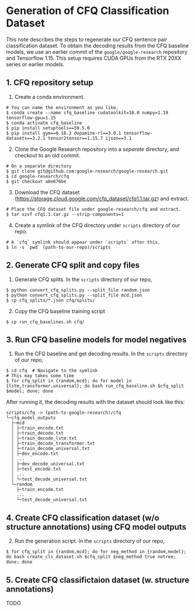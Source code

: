 # Generation of CFQ Classification Dataset

This note describes the steps to regenerate our CFQ sentence pair classification dataset. To obtain the decoding results from the CFQ baseline models, we use an earlier commit of the `google/google-research` repository and Tensorflow 1.15. This setup requires CUDA GPUs from the RTX 20XX series or earlier models.

## 1. CFQ repository setup
1. Create a conda environment.
```shell
# You can name the environment as you like.
$ conda create --name cfq_baseline cudatoolkit=10.0 numpy=1.19 tensorflow-gpu=1.15
$ conda activate cfq_baseline
$ pip install setuptools==59.5.0
$ pip install gym==0.18.3 dopamine-rl==3.0.1 tensorflow-datasets==3.2.1 tensor2tensor==1.15.7 ijson==3.1
```
2. Clone the Google Research repository into a *separate* directory, and checkout to an old commit.
```shell
# On a separate directory
$ git clone git@github.com:google-research/google-research.git
$ cd google-research/cfq
$ git checkout a8e876be
```
3. Download the CFQ dataset (https://storage.cloud.google.com/cfq_dataset/cfq1.1.tar.gz) and extract.
```shell
# Place the CFQ dataset file under google-research/cfq and extract.
$ tar xzvf cfq1.1.tar.gz --strip-components=1
```
4. Create a symlink of the CFQ directory under `scripts` directory of our repo.
```shell
# A `cfq` symlink should appear under `scripts` after this.
$ ln -s `pwd` (path-to-our-repo)/scripts
```

## 2. Generate CFQ split and copy files
1. Generate CFQ splits. In the `scripts` directory of our repo,
```shell
$ python convert_cfq_splits.py --split_file random.json
$ python convert_cfq_splits.py --split_file mcd.json
$ cp cfq_splits/*.json cfq/splits/
```
2. Copy the CFQ baseline training script
```shell
$ cp run_cfq_baselines.sh cfq/
```

## 3. Run CFQ baseline models for model negatives
1. Run the CFQ baseline and get decoding results. In the `scripts` directory of our repo,
```shell
$ cd cfq  # Navigate to the symlink
# This may takes some time
$ for cfq_split in {random,mcd}; do for model in {lstm,transformer,universal}; do bash run_cfq_baseline.sh $cfq_split $model; done; done
```
After running it, the decoding results with the dataset should look like this:
```
scripts/cfq -> (path-to-google-research)/cfq
└─cfq_model_outputs
  ├─mcd
  │ ├─train_encode.txt
  │ ├─train_decode.txt
  │ ├─train_decode_lstm.txt
  │ ├─train_decode_transformer.txt
  │ ├─train_decode_universal.txt
  │ ├─dev_encode.txt
  │ ...
  │ ├─dev_decode_universal.txt
  │ ├─test_encode.txt
  │ ...
  │ └─test_decode_universal.txt
  └─random
    ├─train_encode.txt
    ...
    └─test_decode_universal.txt
```

## 4. Create CFQ classification dataset (w/o structure annotations) using CFQ model outputs
2. Run the generation script. In the `scripts` directory of our repo,
```shell
$ for cfq_split in {random,mcd}; do for neg_method in {random,model}; do bash create_cls_dataset.sh $cfq_split $neg_method true notree; done; done
```

## 5. Create CFQ classifictaion dataset (w. structure annotations)
TODO
